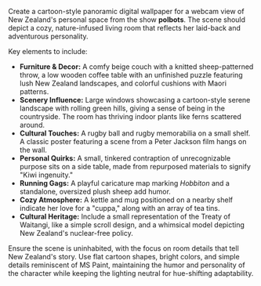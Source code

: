 Create a cartoon-style panoramic digital wallpaper for a webcam view of New Zealand's personal space from the show **polbots**. The scene should depict a cozy, nature-infused living room that reflects her laid-back and adventurous personality.

Key elements to include:
- **Furniture & Decor:** A comfy beige couch with a knitted sheep-patterned throw, a low wooden coffee table with an unfinished puzzle featuring lush New Zealand landscapes, and colorful cushions with Maori patterns.
- **Scenery Influence:** Large windows showcasing a cartoon-style serene landscape with rolling green hills, giving a sense of being in the countryside. The room has thriving indoor plants like ferns scattered around.
- **Cultural Touches:** A rugby ball and rugby memorabilia on a small shelf. A classic poster featuring a scene from a Peter Jackson film hangs on the wall. 
- **Personal Quirks:** A small, tinkered contraption of unrecognizable purpose sits on a side table, made from repurposed materials to signify "Kiwi ingenuity."
- **Running Gags:** A playful caricature map marking *Hobbiton* and a standalone, oversized plush sheep add humor.
- **Cozy Atmosphere:** A kettle and mug positioned on a nearby shelf indicate her love for a "cuppa," along with an array of tea tins.
- **Cultural Heritage:** Include a small representation of the Treaty of Waitangi, like a simple scroll design, and a whimsical model depicting New Zealand's nuclear-free policy.

Ensure the scene is uninhabited, with the focus on room details that tell New Zealand's story. Use flat cartoon shapes, bright colors, and simple details reminiscent of MS Paint, maintaining the humor and personality of the character while keeping the lighting neutral for hue-shifting adaptability.